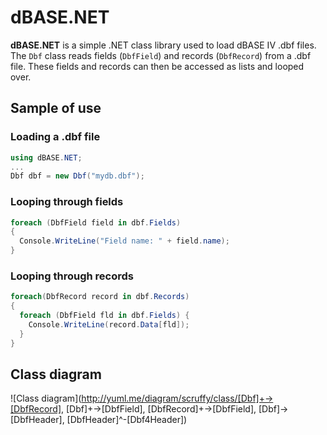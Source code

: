 ﻿# dBASE.NET

__dBASE.NET__ is a simple .NET class library used to load dBASE IV .dbf files. The `Dbf` class reads
fields (`DbfField`) and records (`DbfRecord`) from a .dbf file. These fields and records can then
be accessed as lists and looped over.

## Sample of use

### Loading a .dbf file

```c#
using dBASE.NET;
...
Dbf dbf = new Dbf("mydb.dbf");
```

### Looping through fields

```c#
foreach (DbfField field in dbf.Fields)
{
  Console.WriteLine("Field name: " + field.name);
}
```

### Looping through records

```c#
foreach(DbfRecord record in dbf.Records) 
{
  foreach (DbfField fld in dbf.Fields) {
    Console.WriteLine(record.Data[fld]);
  }		  
}
```

## Class diagram

![Class diagram](http://yuml.me/diagram/scruffy/class/[Dbf]+->[DbfRecord], [Dbf]+->[DbfField], [DbfRecord]+->[DbfField], [Dbf]->[DbfHeader], [DbfHeader]^-[Dbf4Header])


